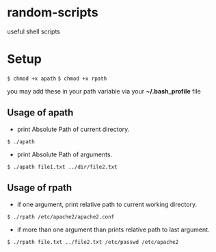 # random-scripts
useful shell scripts

# Setup
`$ chmod +x apath`
 `$ chmod +x rpath`

you may add these in your path variable via your **~/.bash_profile** file

## Usage of apath
- print Absolute Path of current directory.

`$ ./apath  `
-  print Absolute Path of arguments.

`$ ./apath file1.txt ../dir/file2.txt  `


## Usage of rpath
- if one argument, print relative path to current working directory.  

`$ ./rpath /etc/apache2/apache2.conf `
-  if more than one argument than prints relative path to last argument.

`$ ./rpath file.txt ../file2.txt /etc/passwd /etc/apache2`


